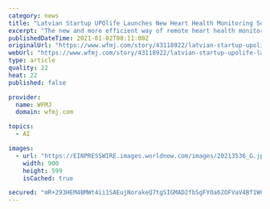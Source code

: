 ```yaml
---
category: news
title: "Latvian Startup UPOlife Launches New Heart Health Monitoring Solution"
excerpt: "The new and more efficient way of remote heart health monitoring will address the world’s #1 cause of death – cardiovascular diseases."
publishedDateTime: 2021-01-02T08:11:00Z
originalUrl: "https://www.wfmj.com/story/43118922/latvian-startup-upolife-launches-new-heart-health-monitoring-solution"
webUrl: "https://www.wfmj.com/story/43118922/latvian-startup-upolife-launches-new-heart-health-monitoring-solution"
type: article
quality: 22
heat: 22
published: false

provider:
  name: WFMJ
  domain: wfmj.com

topics:
  - AI

images:
  - url: "https://EINPRESSWIRE.images.worldnow.com/images/20213536_G.jpg?lastEditedDate=1609515165000"
    width: 900
    height: 599
    isCached: true

secured: "mR+293HEM4BMWt4ii1SAEujNorakeQ7tgSIGMAD2fbSgFYOa62OFVaV4Bf1WCJjnZ9d0fl6qWzouCYBX3Wceq+yy2t98n88ke6veLu7aClR/ZnJgfg5OU8sWyQgYYx/G3prssd8SRslee/jaKl3bvt8y8wu1a0FUOV6QjD+FHIT9DUYTWC0bEw9cDJvy7JKX6TdVoW778aoHEyhOahykjqm1M/o/FNznxdznXUZrFU87fZNQvo9yX7GtIsdZlWZZc+wTuANnNgfknZQJVIH0JrBilr2EAyC8+r/siqZQGvBsqiDD0lSAheLfeqbdEMvdrIQ/Xi5spYPldbtbgO1VKw0f5jivgraO72aV9BOeb04=;CuIwsfm9zAuMl1i9BW0Rrg=="
---
```



